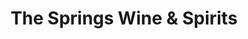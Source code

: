 ---
title: "The Springs Wine & Spirits"
url: /broken-arrow/the-springs-wine-and-spirits/
shop: alcohol
---